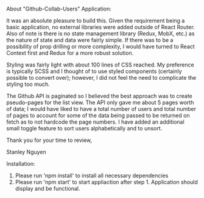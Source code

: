 About "Github-Collab-Users" Application:

It was an absolute pleasure to build this. Given the requirement being a basic application, no external libraries were added
outside of React Router. Also of note is there is no state management library (Redux, MobX, etc.) as the nature of state and
data were fairly simple. If there was to be a possibility of prop drilling or more complexity, I would have turned to React
Context first and Redux for a more robust solution.

Styling was fairly light with about 100 lines of CSS reached. My preference is typically SCSS and I thought of to use
styled components (certainly possible to convert over); however, I did not feel the need to complicate the styling too much.

The Github API is paginated so I believed the best approach was to create pseudo-pages for the list view. The API only
gave me about 5 pages worth of data; I would have liked to have a total number of users and total number of pages to account
for some of the data being passed to be returned on fetch as to not hardcode the page numbers. I have added an additional
small toggle feature to sort users alphabetically and to unsort.

Thank you for your time to review,

Stanley Nguyen

Installation:

1. Please run 'npm install' to install all necessary dependencies
2. Please run 'npm start' to start appliaction after step 1. Application should display and be functional.
